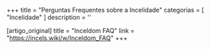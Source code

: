 +++
title = "Perguntas Frequentes sobre a Incelidade"
categorias = [ "Incelidade" ]
description = ''

[artigo_original]
title = "Inceldom FAQ"
link = "https://incels.wiki/w/Inceldom_FAQ"
+++
